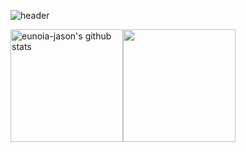 ![header](https://capsule-render.vercel.app/api?type=waving&color=gradient&height=250&section=header&text=eunoia-jason&desc=JinseoKim's%20github&fontSize=90&descAlign=75&descAlignY=65)

<div style="display: flex;">
<a href="https://github.com/eunoia-jason"><img align="center" style="height:180px" src="https://github-readme-stats.vercel.app/api?username=eunoia-jason&show_icons=true&include_all_commits=true&theme=holi&hide_border=true" alt="eunoia-jason's github stats" /></a>
<a href="https://github.com/eunoia-jason" style="flex-grow: 1;"><img align="center" style="height:180px" src="https://github-readme-stats.vercel.app/api/top-langs/?username=eunoia-jason&layout=compact&theme=holi&hide_border=true" /></a> 
</div>
